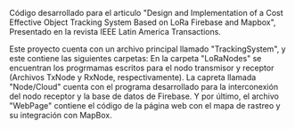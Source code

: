 Código desarrollado para el articulo "Design and Implementation of a Cost Effective Object Tracking System Based on LoRa Firebase and Mapbox",
Presentado en la revista IEEE Latin America Transactions.

Este proyecto cuenta con un archivo principal llamado "TrackingSystem", y este contiene las siguientes carpetas: En la carpeta "LoRaNodes" se encuentran los progrmamas escritos para el nodo transmisor y receptor
(Archivos TxNode y RxNode, respectivamente). La capreta llamada "Node/Cloud" cuenta con el programa desarrollado para la interconexión del nodo receptor
y la base de datos de Firebase. Y por último, el archivo "WebPage" contiene el código de la página web con el mapa
de rastreo y su integración con MapBox.
